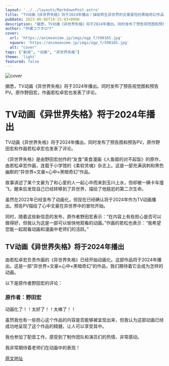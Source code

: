 ```yaml
---
layout: '../../layouts/MarkdownPost.astro'
title: "TV动画《异世界失格》将于2024年播出！描绘转生异世界的文豪冒险的黑暗奇幻作品发布了预告PV"
pubDate: 2023-06-06T19:15:03+0900
description: "据悉，TV动画《异世界失格》将于2024年播出。同时发布了预告视觉图和预告PV。原作野田宏，作画若松卓宏也发表了评论。"
author: "仲瀬コウタロウ"
cover:
  url: 'https://animeanime.jp/imgs/ogp_f/590165.jpg'
  square: 'https://animeanime.jp/imgs/ogp_f/590165.jpg'
  alt: "cover"
tags: ["新闻", "动画", "异世界失格"]
theme: 'light'
featured: false
---
```


![cover](https://animeanime.jp/imgs/ogp_f/590165.jpg)

据悉，TV动画《异世界失格》将于2024年播出。同时发布了预告视觉图和预告PV。原作野田宏，作画若松卓宏也发表了评论。

# TV动画《异世界失格》将于2024年播出

TV动画《异世界失格》将于2024年播出。同时发布了预告图和预告PV。原作野田宏和作画若松卓宏也发表了评论。

《异世界失格》是由野田宏创作的“友食”美食漫画《人鱼姬的对不起饭》的原作，由若松卓宏作画，连载于小学馆的《柔软灵魂》杂志上。这是一部充满讽刺和黑色幽默的“异世界×文豪×心中×黑暗奇幻”作品。

故事讲述了某个文豪为了和心爱的人一起心中而来到玉川上水，但却被一辆卡车撞飞，醒来后发现自己已经转移到了异世界，描绘了他尴尬的第二次生命。

虽然在2022年已经宣布了动画化，但现在已经确认将于2024年作为TV动画播出。预告PV描绘了心中文豪在异世界中的冒险开始。

同时，随着这些新信息的发布，原作者野田宏表示：“在内容上有些担心是否可以做得好，但我认为这是一部可以愉快地观看的动画。”作画的若松也表示：“我希望您能一起观看动画和漫画中老师们的活跃。”
## TV动画《异世界失格》将于2024年播出

由若松卓宏负责作画的《异世界失格》已经开始动画化。这部作品将于2024年播出。这是一部“异世界×文豪×心中×黑暗奇幻”的作品，我们期待着它会成为怎样的动画。

以下是原作者野田宏的评论：

### 原作者：野田宏

动画化了！！太好了！！太棒了！！

虽然我也有一些担心这个作品的内容是否能够被呈现出来，但我认为这部动画已经成功地呈现了这个作品的精髓，让人可以享受其中。

我也参加了配音工作，感受到了制作团队和演员们的热情，非常感动。

我非常期待着老师们在动画中的表现！

  [原文地址](https://animeanime.jp/article/2023/06/06/77781.html)